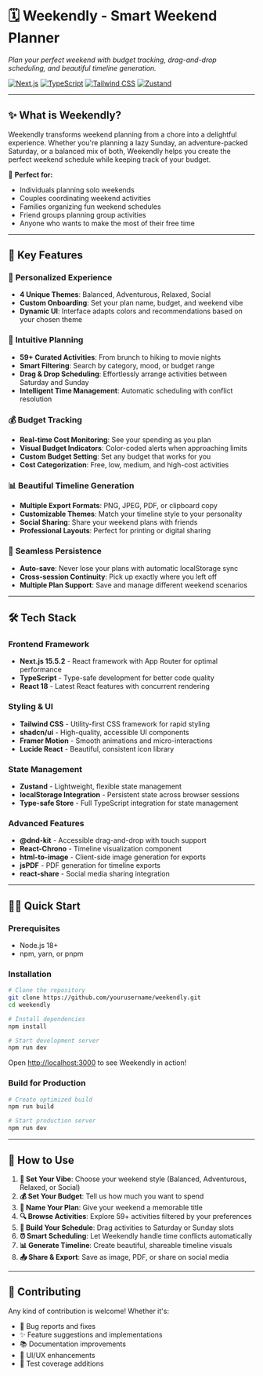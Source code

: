 # 🗓️ Weekendly - Smart Weekend Planner

*Plan your perfect weekend with budget tracking, drag-and-drop scheduling, and beautiful timeline generation.*

[![Next.js](https://img.shields.io/badge/Next.js-15.5.2-black?style=flat-square&logo=next.js)](https://nextjs.org/)
[![TypeScript](https://img.shields.io/badge/TypeScript-5.0-blue?style=flat-square&logo=typescript)](https://www.typescriptlang.org/)
[![Tailwind CSS](https://img.shields.io/badge/Tailwind-3.0-38B2AC?style=flat-square&logo=tailwind-css)](https://tailwindcss.com/)
[![Zustand](https://img.shields.io/badge/Zustand-4.0-orange?style=flat-square)](https://zustand-demo.pmnd.rs/)

---

## ✨ What is Weekendly?

Weekendly transforms weekend planning from a chore into a delightful experience. Whether you're planning a lazy Sunday, an adventure-packed Saturday, or a balanced mix of both, Weekendly helps you create the perfect weekend schedule while keeping track of your budget.

🎯 **Perfect for:**
- Individuals planning solo weekends
- Couples coordinating weekend activities
- Families organizing fun weekend schedules
- Friend groups planning group activities
- Anyone who wants to make the most of their free time

---

## 🚀 Key Features

### 🎨 **Personalized Experience**
- **4 Unique Themes**: Balanced, Adventurous, Relaxed, Social
- **Custom Onboarding**: Set your plan name, budget, and weekend vibe
- **Dynamic UI**: Interface adapts colors and recommendations based on your chosen theme

### 📱 **Intuitive Planning**
- **59+ Curated Activities**: From brunch to hiking to movie nights
- **Smart Filtering**: Search by category, mood, or budget range
- **Drag & Drop Scheduling**: Effortlessly arrange activities between Saturday and Sunday
- **Intelligent Time Management**: Automatic scheduling with conflict resolution

### 💰 **Budget Tracking**
- **Real-time Cost Monitoring**: See your spending as you plan
- **Visual Budget Indicators**: Color-coded alerts when approaching limits
- **Custom Budget Setting**: Set any budget that works for you
- **Cost Categorization**: Free, low, medium, and high-cost activities

### 📊 **Beautiful Timeline Generation**
- **Multiple Export Formats**: PNG, JPEG, PDF, or clipboard copy
- **Customizable Themes**: Match your timeline style to your personality
- **Social Sharing**: Share your weekend plans with friends
- **Professional Layouts**: Perfect for printing or digital sharing

### 🔄 **Seamless Persistence**
- **Auto-save**: Never lose your plans with automatic localStorage sync
- **Cross-session Continuity**: Pick up exactly where you left off
- **Multiple Plan Support**: Save and manage different weekend scenarios

---

## 🛠️ Tech Stack

### **Frontend Framework**
- **Next.js 15.5.2** - React framework with App Router for optimal performance
- **TypeScript** - Type-safe development for better code quality
- **React 18** - Latest React features with concurrent rendering

### **Styling & UI**
- **Tailwind CSS** - Utility-first CSS framework for rapid styling
- **shadcn/ui** - High-quality, accessible UI components
- **Framer Motion** - Smooth animations and micro-interactions
- **Lucide React** - Beautiful, consistent icon library

### **State Management**
- **Zustand** - Lightweight, flexible state management
- **localStorage Integration** - Persistent state across browser sessions
- **Type-safe Store** - Full TypeScript integration for state management

### **Advanced Features**
- **@dnd-kit** - Accessible drag-and-drop with touch support
- **React-Chrono** - Timeline visualization component
- **html-to-image** - Client-side image generation for exports
- **jsPDF** - PDF generation for timeline exports
- **react-share** - Social media sharing integration

---

## 🏃‍♂️ Quick Start

### Prerequisites
- Node.js 18+ 
- npm, yarn, or pnpm

### Installation

```bash
# Clone the repository
git clone https://github.com/yourusername/weekendly.git
cd weekendly

# Install dependencies
npm install

# Start development server
npm run dev
```

Open [http://localhost:3000](http://localhost:3000) to see Weekendly in action!

### Build for Production

```bash
# Create optimized build
npm run build

# Start production server
npm run dev
```

---

## 🎯 How to Use

1. **🎨 Set Your Vibe**: Choose your weekend style (Balanced, Adventurous, Relaxed, or Social)
2. **💰 Set Your Budget**: Tell us how much you want to spend
3. **📝 Name Your Plan**: Give your weekend a memorable title
4. **🔍 Browse Activities**: Explore 59+ activities filtered by your preferences
5. **🎯 Build Your Schedule**: Drag activities to Saturday or Sunday slots
6. **⏰ Smart Scheduling**: Let Weekendly handle time conflicts automatically
7. **📊 Generate Timeline**: Create beautiful, shareable timeline visuals
8. **📤 Share & Export**: Save as image, PDF, or share on social media

---

## 🤝 Contributing

Any kind of contribution is welcome! Whether it's:
- 🐛 Bug reports and fixes
- ✨ Feature suggestions and implementations
- 📚 Documentation improvements
- 🎨 UI/UX enhancements
- 🧪 Test coverage additions
